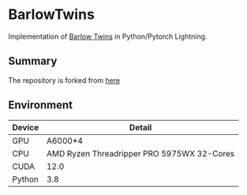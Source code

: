 # BarlowTwins

Implementation of [Barlow Twins](https://arxiv.org/abs/2103.03230) in Python/Pytorch Lightning.


## Summary

The repository is forked from [here](https://github.com/IgorSusmelj/barlowtwins)

## Environment

|  Device |  Detail  |
|  --  |  --  |
|  GPU  |  A6000*4  |
|  CPU  |  AMD Ryzen Threadripper PRO 5975WX 32-Cores  |
|  CUDA  |  12.0  |
|  Python  |  3.8  |
